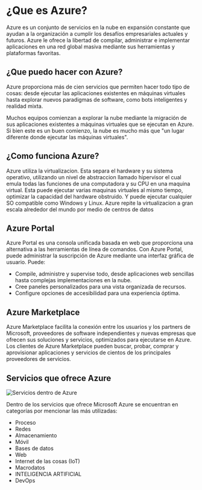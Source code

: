 # ¿Que es Azure?
Azure es un conjunto de servicios en la nube en expansión constante que ayudan a la organización a cumplir los desafíos empresariales actuales y futuros. Azure le ofrece la libertad de compilar, administrar e implementar aplicaciones en una red global masiva mediante sus herramientas y plataformas favoritas.

## ¿Que puedo hacer con Azure?
Azure proporciona más de cien servicios que permiten hacer todo tipo de cosas: desde ejecutar las aplicaciones existentes en máquinas virtuales hasta explorar nuevos paradigmas de software, como bots inteligentes y realidad mixta.

Muchos equipos comienzan a explorar la nube mediante la migración de sus aplicaciones existentes a máquinas virtuales que se ejecutan en Azure. Si bien este es un buen comienzo, la nube es mucho más que "un lugar diferente donde ejecutar las máquinas virtuales".

## ¿Como funciona Azure?
Azure utiliza la virtualizacion. Esta separa el hardware y su sistema operativo, utilizando un nivel de abstraccion llamado hipervisor el cual emula todas las funciones de una computadora y su CPU en una maquina virtual. Esta puede ejecutar varias maquinas virtuales al mismo tiempo, optimizar la capacidad del hardware obstruido. Y puede ejecutar cualquier SO compatible como Windows y Linux. Azure repite la virtualizacion a gran escala alrededor del mundo por medio de centros de datos

## Azure Portal
Azure Portal es una consola unificada basada en web que proporciona una alternativa a las herramientas de línea de comandos. Con Azure Portal, puede administrar la suscripción de Azure mediante una interfaz gráfica de usuario. Puede:

* Compile, administre y supervise todo, desde aplicaciones web sencillas hasta complejas implementaciones en la nube.
* Cree paneles personalizados para una vista organizada de recursos.
* Configure opciones de accesibilidad para una experiencia óptima.

## Azure Marketplace
Azure Marketplace facilita la conexión entre los usuarios y los partners de Microsoft, proveedores de software independientes y nuevas empresas que ofrecen sus soluciones y servicios, optimizados para ejecutarse en Azure. Los clientes de Azure Marketplace pueden buscar, probar, comprar y aprovisionar aplicaciones y servicios de cientos de los principales proveedores de servicios. 

## Servicios que ofrece Azure
![Servicios dentro de Azure](https://docs.microsoft.com/es-mx/learn/azure-fundamentals/intro-to-azure-fundamentals/media/azure-services.png#lightbox)

Dentro de los servicios que ofrece Microsoft Azure se encuentran en categorías
por mencionar las más utilizadas:

* Proceso
* Redes
* Almacenamiento
* Móvil
* Bases de datos
* Web
* Internet de las cosas (IoT)
* Macrodatos
* INTELIGENCIA ARTIFICIAL
* DevOps
